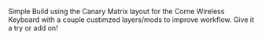 Simple Build using the Canary Matrix layout for the Corne Wireless Keyboard with a couple custimzed layers/mods to improve workflow. Give it a try or add on!
